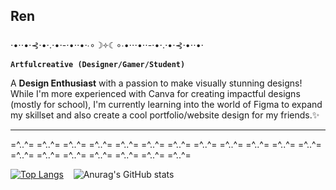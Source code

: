 ## Ren

   ⋅•⋅⋅•⋅⊰⋅•⋅.⋅•⋅-⋅•⋅⋅•⋅∙∘☽༓☾∘∙•⋅⋅⋅•⋅⋅-⋅•⋅.⋅•⋅⊰⋅•⋅⋅•⋅
  <br>**`Artfulcreative (Designer/Gamer/Student)`**</br>
  
  
<body>
   <p>
        A <b>Design Enthusiast</b> with a passion to make visually stunning designs! While I'm more experienced with Canva for creating impactful designs (mostly for school), I'm currently learning into the world of Figma to expand my skillset and also create a cool portfolio/website design for my friends.✨
   </p>

---

=^..^=   =^..^=   =^..^=    =^..^=    =^..^=    =^..^=    =^..^=    =^..^=   =^..^=   =^..^=    =^..^=    =^..^=    =^..^=    =^..^=    =^..^=   =^..^=   =^..^=    =^..^=    =^..^=

[![Top Langs](https://github-readme-stats.vercel.app/api/top-langs/?username=terence-tarrega&layout=donut&bg_color=00000000)](https://github.com/terence-tarrega/github-readme-stats&bg_color=00000000)  &nbsp;&nbsp;&nbsp;![Anurag's GitHub stats](https://github-readme-stats.vercel.app/api?username=terence-tarrega&show_icons=true&bg_color=00000000)

</body>




